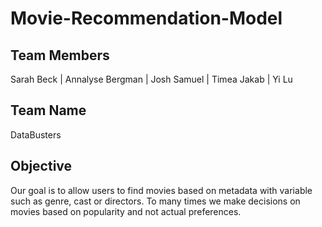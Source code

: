 # Movie-Recommendation-Model 

## Team Members 

Sarah Beck | Annalyse Bergman | Josh Samuel | Timea Jakab | Yi Lu

## Team Name
DataBusters

## Objective
Our goal is to allow users to find movies based on metadata with variable such as genre, cast or directors.
To many times we make decisions on movies based on popularity and not actual preferences.
